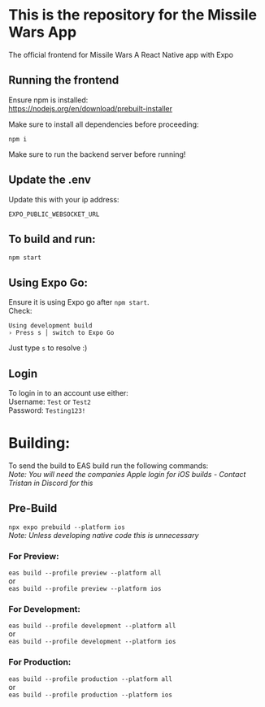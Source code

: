 # This is the repository for the Missile Wars App
The official frontend for Missile Wars 
A React Native app with Expo

## Running the frontend

Ensure npm is installed: <br />
https://nodejs.org/en/download/prebuilt-installer

Make sure to install all dependencies before proceeding: <br />
```
npm i
```

Make sure to run the backend server before running!

## Update the .env
Update this with your ip address:
```
EXPO_PUBLIC_WEBSOCKET_URL
```

## To build and run:

```
npm start
```

## Using Expo Go:
Ensure it is using Expo go after `npm start`. <br />
Check: <br />
```
Using development build
› Press s │ switch to Expo Go
```
Just type `s` to resolve :)

## Login 
To login in to an account use either: <br />
Username: `Test` or `Test2` <br />
Password: `Testing123!` <br />

# Building:
To send the build to EAS build run the following commands: <br />
*Note: You will need the companies Apple login for iOS builds - Contact Tristan in Discord for this*
## Pre-Build
`npx expo prebuild --platform ios`  <br />
*Note: Unless developing native code this is unnecessary*  <br />

### For Preview:
`eas build --profile preview --platform all` <br />
or <br />
`eas build --profile preview --platform ios` <br />

### For Development:
`eas build --profile development --platform all` <br />
or <br />
`eas build --profile development --platform ios` <br />

### For Production:
`eas build --profile production --platform all` <br />
or <br />
`eas build --profile production --platform ios` <br />